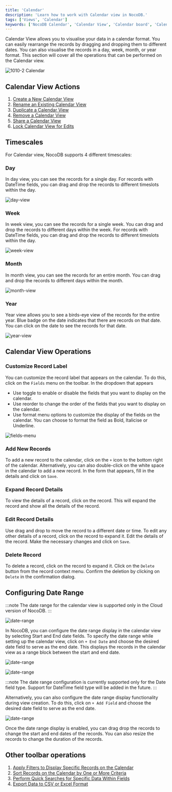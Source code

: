 ```yaml
---
title: 'Calendar'
description: 'Learn how to work with Calendar view in NocoDB.'
tags: ['Views', 'Calendar']
keywords: ['NocoDB Calendar', 'Calendar View', 'Calendar board', 'Calendar view operations']
---
```


Calendar View allows you to visualise your data in a calendar format. You can easily rearrange the records by dragging and dropping them to different dates. You can also visualise the records in a day, week, month, or year format. This section will cover all the operations that can be performed on the Calendar view.

![1010-2 Calendar](/img/v2/views/calendar/markers.png)

## Calendar View Actions
1. [Create a New Calendar View](/views/create-view#create-new-view)
2. [Rename an Existing Calendar View](/views/actions-on-view#rename-view)
3. [Duplicate a Calendar View](/views/actions-on-view#duplicate-view)
4. [Remove a Calendar View](/views/actions-on-view#delete-view)
5. [Share a Calendar View](/views/share-view)
6. [Lock Calendar View for Edits](/views/views-overview#view-permission-types)


## Timescales
For Calendar view, NocoDB supports 4 different timescales:

### Day
In day view, you can see the records for a single day. For records with DateTime fields, you can drag and drop the records to different timeslots within the day.  
  
![day-view](/img/v2/views/calendar/day-scale.png)

### Week
In week view, you can see the records for a single week. You can drag and drop the records to different days within the week. For records with DateTime fields, you can drag and drop the records to different timeslots within the day.  
  
![week-view](/img/v2/views/calendar/week-scale.png)

### Month
In month view, you can see the records for an entire month. You can drag and drop the records to different days within the month.  
  
![month-view](/img/v2/views/calendar/month-scale.png)
  
### Year
Year view allows you to see a birds-eye view of the records for the entire year. Blue badge on the date indicates that there are records on that date. You can click on the date to see the records for that date.  
  
![year-view](/img/v2/views/calendar/year-scale.png)

## Calendar View Operations

### Customize Record Label
You can customize the record label that appears on the calendar. To do this, click on the `Fields` menu on the toolbar. In the dropdown that appears
- Use toggle to enable or disable the fields that you want to display on the calendar.
- Use reorder to change the order of the fields that you want to display on the calendar.
- Use format menu options to customize the display of the fields on the calendar. You can choose to format the field as Bold, Italicise or Underline.

![fields-menu](/img/v2/views/calendar/fields-menu.png)

### Add New Records
To add a new record to the calendar, click on the `+` icon to the bottom right of the calendar. Alternatively, you can also double-click on the white space in the calendar to add a new record. In the form that appears, fill in the details and click on `Save`.

### Expand Record Details
To view the details of a record, click on the record. This will expand the record and show all the details of the record.

### Edit Record Details
Use drag and drop to move the record to a different date or time. To edit any other details of a record, click on the record to expand it. Edit the details of the record. Make the necessary changes and click on `Save`.

### Delete Record
To delete a record, click on the record to expand it. Click on the `Delete` button from the record context menu. Confirm the deletion by clicking on `Delete` in the confirmation dialog.

## Configuring Date Range
:::note
The date range for the calendar view is supported only in the Cloud version of NocoDB.
:::

![date-range](/img/v2/views/calendar/cal-range-3.png)

In NocoDB, you can configure the date range display in the calendar view by selecting Start and End date fields. To specify the date range while setting up the calendar view, click on `+ End Date` and choose the desired date field to serve as the end date. This displays the records in the calendar view as a range block between the start and end date.

![date-range](/img/v2/views/calendar/cal-range-1.png)  
  
![date-range](/img/v2/views/calendar/cal-range-2.png)

:::note
The date range configuration is currently supported only for the Date field type. Support for DateTime field type will be added in the future.
:::

Alternatively, you can also configure the date range display functionality during view creation. To do this, click on `+ Add Field` and choose the desired date field to serve as the end date. 

![date-range](/img/v2/views/calendar/cal-range-4.png)

Once the date range display is enabled, you can drag drop the records to change the start and end dates of the records. You can also resize the records to change the duration of the records. 

## Other toolbar operations
1. [Apply Filters to Display Specific Records on the Calendar](/table-operations/filter)
2. [Sort Records on the Calendar by One or More Criteria](/table-operations/sort)
3. [Perform Quick Searches for Specific Data Within Fields](/table-operations/search)
4. [Export Data to CSV or Excel Format](/table-operations/download#download-data)

